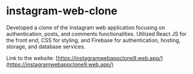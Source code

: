 # instagram-web-clone
Developed a clone of the Instagram web application focusing on authentication, posts, and comments functionalities. Utilized React JS for the front end, CSS for styling, and Firebase for authentication, hosting, storage, and database services.


Link to the website: [https://instagramwebappclone9.web.app/](https://instagramwebappclone9.web.app/)

